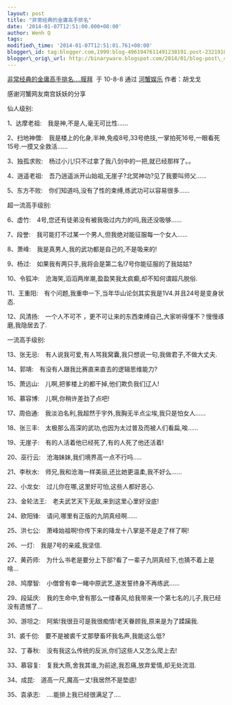 ```yaml
--- 
layout: post 
title: "非常经典的金庸高手排名" 
date: '2014-01-07T12:51:00.000+08:00' 
author: Wenh Q
tags:
modified\_time: '2014-01-07T12:51:01.761+08:00' 
blogger\_id: tag:blogger.com,1999:blog-4961947611491238191.post-2321910415612856455
blogger\_orig\_url: http://binaryware.blogspot.com/2014/01/blog-post\_4931.html
---
```

[非常经典的金庸高手排名….膜拜](http://hexie.me/2010/08/09/jin-yong-2/)  于
10-8-8 通过 [河蟹娱乐](http://hexie.me/) 作者：胡戈戈



感谢河蟹网友南宫妖妖的分享

仙人级别:

1、达摩老祖:　我是神,不是人,毫无可比性……

2、扫地神僧:　我是楼上的化身,半神,免疫8号,33号绝技,一掌拍死16号,一眼看死15号.一摸又全救活……

3、独孤求败:　杨过小儿!只不过拿了我八剑中的一把,就已经那样了。。　　

4、逍遥老祖:　吾乃逍遥派开山始祖,无崖子?北冥神功?见了我要叫师父……

5、东方不败:　你们知道吗,没有了性的束缚,练武功可以容易很多……



超一流高手级别:

6、虚竹:　4号,您还有徒弟没有被我吸过内力的吗,我还没吸够……

7、段誉:　我可能打不过某一个男人,但我绝对能征服每一个女人……

8、萧峰:　我是真男人,我的武功都是自己的,不是吸来的!

9、杨过:　如果我有两只手,我将会是第二名!7号你能征服的了我姑姑?

10、令狐冲:　沧海笑,滔滔两岸潮,盈盈笑我太疯癫,却不知何谓超凡脱俗.

11、王重阳:　有个问题,我重申一下,当年华山论剑其实我是1V4.并且24号是变身状态.

12、风清扬:　一个人不可不
，更不可让来的东西束缚自己,大家听得懂不？慢慢琢磨,我隐居去了.



一流高手级别:

13、张无忌:　有人说我可爱,有人骂我窝囊,我只想说一句,我做君子,不做大丈夫.

14、郭靖:　有没有人跟我比赛直来直去的逻辑思维能力?

15、萧远山:　儿啊,把爹楼上的都干掉,他们欺负我们辽人!

16、慕容博:　儿啊,你稍许差劲了点吧!

17、周伯通:　我淡泊名利,我超然于宇外,我胸无半点尘埃,我只是怕女人……

18、张三丰:　太极那么高深的武功,也因为太过普及而被人们看扁,唉……

19、无崖子:　有的人活着他已经死了,有的人死了他还活着!

20、巫行云:　沧海妹妹,我们境界高一点不行吗…..

21、李秋水:　师兄,我和沧海一样美丽,还比她更温柔,我不好么……

22、小龙女:　过儿你在哪,这里好可怕,这些人都好恶心.

23、金轮法王:　老夫武艺天下无敌,来到这里心里好没底!

24、欧阳锋:　请问,哪里有正版的九阴真经啊……

25、洪七公:　萧峰始祖啊!你传下来的降龙十八掌是不是走了样了啊!

26、一灯:　我是7号的亲戚,我坚信.

27、黄药师:　为什么书老是要分上下部?看了一辈子九阴真经下,也猜不着上是啥…

28、鸠摩智:　小僧曾有幸一睹中原武艺,遂发誓终身不再练武……

29、段延庆:　我的生命中,曾有那么一缕春风,给我带来一个第七名的儿子,我已经没有遗憾了…

30、游坦之:　阿紫!我很丑可是我很痴情!老天眷顾我,原来是为了蹂躏我.

31、裘千仞:　要不是被裘千丈那孽畜坏我名声,我能这么低?

32、丁春秋:　没有我这么传统的反派,你们这些人又怎么爬上去!

33、慕容复:　复我大燕,舍我其谁,为前途,我忍痛,放弃爱情,却无处流泪.

34、成昆:　道高一尺,魔高一丈!我居然不是垫底!

35、袁承志:　….能排上我已经很满足了….
